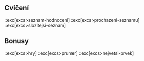 ## Cvičení
::exc[excs>seznam-hodnoceni]
::exc[excs>prochazeni-seznamu]
::exc[excs>slozitejsi-seznam]

## Bonusy
::exc[excs>hry]
::exc[excs>prumer]
::exc[excs>nejvetsi-prvek]
